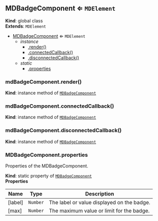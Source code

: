 <a name="MDBadgeComponent"></a>

## MDBadgeComponent ⇐ <code>MDElement</code>
**Kind**: global class  
**Extends**: <code>MDElement</code>  

* [MDBadgeComponent](#MDBadgeComponent) ⇐ <code>MDElement</code>
    * _instance_
        * [.render()](#MDBadgeComponent+render)
        * [.connectedCallback()](#MDBadgeComponent+connectedCallback)
        * [.disconnectedCallback()](#MDBadgeComponent+disconnectedCallback)
    * _static_
        * [.properties](#MDBadgeComponent.properties)

<a name="MDBadgeComponent+render"></a>

### mdBadgeComponent.render()
**Kind**: instance method of [<code>MDBadgeComponent</code>](#MDBadgeComponent)  
<a name="MDBadgeComponent+connectedCallback"></a>

### mdBadgeComponent.connectedCallback()
**Kind**: instance method of [<code>MDBadgeComponent</code>](#MDBadgeComponent)  
<a name="MDBadgeComponent+disconnectedCallback"></a>

### mdBadgeComponent.disconnectedCallback()
**Kind**: instance method of [<code>MDBadgeComponent</code>](#MDBadgeComponent)  
<a name="MDBadgeComponent.properties"></a>

### MDBadgeComponent.properties
Properties of the MDBadgeComponent.

**Kind**: static property of [<code>MDBadgeComponent</code>](#MDBadgeComponent)  
**Properties**

| Name | Type | Description |
| --- | --- | --- |
| [label] | <code>Number</code> | The label or value displayed on the badge. |
| [max] | <code>Number</code> | The maximum value or limit for the badge. |

